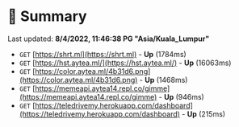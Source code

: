 # 📖 Summary
Last updated: **8/4/2022, 11:46:38 PG "Asia/Kuala_Lumpur"**

- `GET` [https://shrt.ml](https://shrt.ml) - **Up** (1784ms)
- `GET` [https://hst.aytea.ml/](https://hst.aytea.ml/) - **Up** (16063ms)
- `GET` [https://color.aytea.ml/4b31d6.png](https://color.aytea.ml/4b31d6.png) - **Up** (1468ms)
- `GET` [https://memeapi.aytea14.repl.co/gimme](https://memeapi.aytea14.repl.co/gimme) - **Up** (946ms)
- `GET` [https://teledrivemy.herokuapp.com/dashboard](https://teledrivemy.herokuapp.com/dashboard) - **Up** (215ms)
